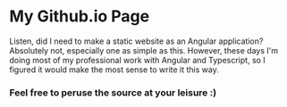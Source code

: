 # My Github.io Page

Listen, did I need to make a static website as an Angular application? Absolutely not, especially one as simple as this.
However, these days I'm doing most of my professional work with Angular and Typescript, so I figured it would make the
most sense to write it this way.

### Feel free to peruse the source at your leisure :)
